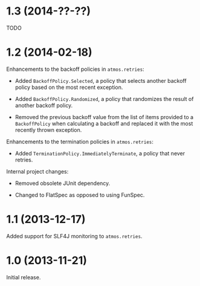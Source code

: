 1.3 (2014-??-??)
================
TODO

1.2 (2014-02-18)
================
Enhancements to the backoff policies in `atmos.retries`:

 - Added `BackoffPolicy.Selected`, a policy that selects another backoff policy based on the most recent exception.
 
 - Added `BackoffPolicy.Randomized`, a policy that randomizes the result of another backoff policy.

 - Removed the previous backoff value from the list of items provided to a `BackoffPolicy` when calculating a backoff and replaced it with the most recently thrown exception.
 
Enhancements to the termination policies in `atmos.retries`:

 - Added `TerminationPolicy.ImmediatelyTerminate`, a policy that never retries.

Internal project changes:

  - Removed obsolete JUnit dependency.

  - Changed to FlatSpec as opposed to using FunSpec.

1.1 (2013-12-17)
================
Added support for SLF4J monitoring to `atmos.retries`.

1.0 (2013-11-21)
================
Initial release.